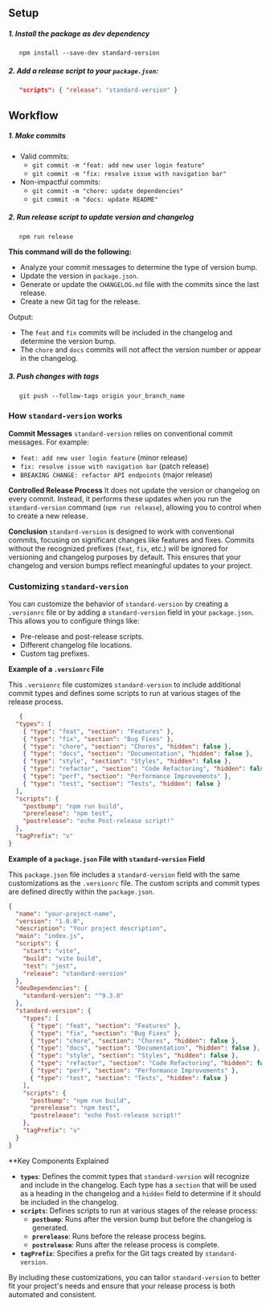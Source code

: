 ## **Setup**

##### 1. Install the package as dev dependency

```
   npm install --save-dev standard-version
```

##### 2. Add a release script to your `package.json`:

```json
   "scripts": { "release": "standard-version" }
```


## **Workflow**
##### 1. Make commits

- Valid commits:
    - `git commit -m "feat: add new user login feature"`
    - `git commit -m "fix: resolve issue with navigation bar"`
- Non-impactful commits:
    - `git commit -m "chore: update dependencies"`
    - `git commit -m "docs: update README"`

##### 2. Run release script to update version and changelog

```
   npm run release
```

**This command will do the following:**

- Analyze your commit messages to determine the type of version bump.
- Update the version in `package.json`.
- Generate or update the `CHANGELOG.md` file with the commits since the last release.
- Create a new Git tag for the release.


Output:

- The `feat` and `fix` commits will be included in the changelog and determine the version bump.
- The `chore` and `docs` commits will not affect the version number or appear in the changelog.
 


##### 3. Push changes with tags

```
   git push --follow-tags origin your_branch_name
```


### **How `standard-version` works**

**Commit Messages**
`standard-version` relies on conventional commit messages. For example:

- `feat: add new user login feature` (minor release)
- `fix: resolve issue with navigation bar` (patch release)
- `BREAKING CHANGE: refactor API endpoints` (major release)

**Controlled Release Process**
It does not update the version or changelog on every commit. 
Instead, it performs these updates when you run the `standard-version` command (`npm run release`), 
allowing you to control when to create a new release.

**Conclusion**
`standard-version` is designed to work with conventional commits, focusing on significant changes like features and fixes. Commits without the recognized prefixes (`feat`, `fix`, etc.) will be ignored for versioning and changelog purposes by default. This ensures that your changelog and version bumps reflect meaningful updates to your project.


### Customizing `standard-version`

You can customize the behavior of `standard-version` by creating a `.versionrc` file or by adding a `standard-version` field in your `package.json`. This allows you to configure things like:

- Pre-release and post-release scripts.
- Different changelog file locations.
- Custom tag prefixes.


**Example of a `.versionrc` File**

This `.versionrc` file customizes `standard-version` to include additional commit types and defines some scripts to run at various stages of the release process.

```json
   {
  "types": [
    { "type": "feat", "section": "Features" },
    { "type": "fix", "section": "Bug Fixes" },
    { "type": "chore", "section": "Chores", "hidden": false },
    { "type": "docs", "section": "Documentation", "hidden": false },
    { "type": "style", "section": "Styles", "hidden": false },
    { "type": "refactor", "section": "Code Refactoring", "hidden": false },
    { "type": "perf", "section": "Performance Improvements" },
    { "type": "test", "section": "Tests", "hidden": false }
  ],
  "scripts": {
    "postbump": "npm run build",
    "prerelease": "npm test",
    "postrelease": "echo Post-release script!"
  },
  "tagPrefix": "v"
}
```


**Example of a `package.json` File with `standard-version` Field**

This `package.json` file includes a `standard-version` field with the same customizations as the `.versionrc` file. The custom scripts and commit types are defined directly within the `package.json`.

```json
{
  "name": "your-project-name",
  "version": "1.0.0",
  "description": "Your project description",
  "main": "index.js",
  "scripts": {
    "start": "vite",
    "build": "vite build",
    "test": "jest",
    "release": "standard-version"
  },
  "devDependencies": {
    "standard-version": "^9.3.0"
  },
  "standard-version": {
    "types": [
      { "type": "feat", "section": "Features" },
      { "type": "fix", "section": "Bug Fixes" },
      { "type": "chore", "section": "Chores", "hidden": false },
      { "type": "docs", "section": "Documentation", "hidden": false },
      { "type": "style", "section": "Styles", "hidden": false },
      { "type": "refactor", "section": "Code Refactoring", "hidden": false },
      { "type": "perf", "section": "Performance Improvements" },
      { "type": "test", "section": "Tests", "hidden": false }
    ],
    "scripts": {
      "postbump": "npm run build",
      "prerelease": "npm test",
      "postrelease": "echo Post-release script!"
    },
    "tagPrefix": "v"
  }
}
```

**Key Components Explained

- **`types`**: Defines the commit types that `standard-version` will recognize and include in the changelog. Each type has a `section` that will be used as a heading in the changelog and a `hidden` field to determine if it should be included in the changelog.
- **`scripts`**: Defines scripts to run at various stages of the release process:
    - **`postbump`**: Runs after the version bump but before the changelog is generated.
    - **`prerelease`**: Runs before the release process begins.
    - **`postrelease`**: Runs after the release process is complete.
- **`tagPrefix`**: Specifies a prefix for the Git tags created by `standard-version`.

By including these customizations, you can tailor `standard-version` to better fit your project's needs and ensure that your release process is both automated and consistent.